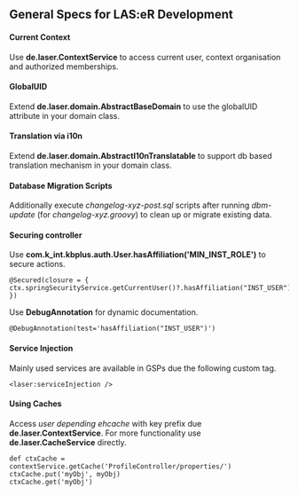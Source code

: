 
## General Specs for LAS:eR Development

#### Current Context

Use **de.laser.ContextService** to access current user, 
context organisation and authorized memberships.

#### GlobalUID

Extend **de.laser.domain.AbstractBaseDomain** to use the globalUID attribute 
in your domain class.

#### Translation via i10n

Extend **de.laser.domain.AbstractI10nTranslatable** to support
db based translation mechanism in your domain class.

#### Database Migration Scripts

Additionally execute *changelog-xyz-post.sql* scripts after
running *dbm-update* (for *changelog-xyz.groovy*) to clean up or migrate existing data.

#### Securing controller

Use **com.k_int.kbplus.auth.User.hasAffiliation('MIN_INST_ROLE')** to secure actions.

    @Secured(closure = { ctx.springSecurityService.getCurrentUser()?.hasAffiliation("INST_USER") })

Use **DebugAnnotation** for dynamic documentation.

    @DebugAnnotation(test='hasAffiliation("INST_USER")')
    
#### Service Injection

Mainly used services are available in GSPs due the following custom tag.

    <laser:serviceInjection />
    
#### Using Caches

Access *user depending ehcache* with key prefix due **de.laser.ContextService**.
For more functionality use **de.laser.CacheService** directly.

    def ctxCache = contextService.getCache('ProfileController/properties/')
    ctxCache.put('myObj', myObj)
    ctxCache.get('myObj')
    
